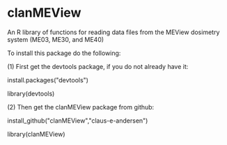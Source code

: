 clanMEView
==========

An R library of functions for reading data files from the MEView dosimetry system (ME03, ME30, and ME40)

To install this package do the following:

(1) First get the devtools package, if you do not already have it:

install.packages("devtools")

library(devtools)



(2) Then get the clanMEView package from github:

install_github("clanMEView","claus-e-andersen")

library(clanMEView)
